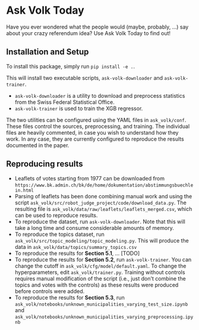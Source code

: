 # Ask Volk Today

Have you ever wondered what the people would (maybe, probably, ...) say
about your crazy referendum idea? Use Ask Volk Today to find out!

## Installation and Setup

To install this package, simply run `pip install -e .`.

This will install two executable scripts, `ask-volk-downloader` and `ask-volk-trainer`.

- `ask-volk-downloader` is a utility to download and preprocess statistics from the Swiss Federal Statistical Office.
- `ask-volk-trainer` is used to train the XGB regressor.

The two utilities can be configured using the YAML files in `ask_volk/conf`. These files control
the sources, preprocessing, and training. The individual files are heavily commented, in case you wish
to understand how they work. In any case, they are currently configured to reproduce the results documented in the paper.

## Reproducing results

- Leaflets of votes starting from 1977 can be downloaded from `https://www.bk.admin.ch/bk/de/home/dokumentation/abstimmungsbuechlein.html`
- Parsing of leaflets has been done combining manual work and using the script `ask_volk/src/robot_judge_project/code/download_data.py`. The resulting file is `ask_volk/data/raw/leaflets/leaflets_merged.csv`, which can be used to reproduce results.
- To reproduce the dataset, run `ask-volk-downloader`. Note that this will take a long time and consume considerable amounts of memory.
- To reproduce the topics dataset, run `ask_volk/src/topic_modeling/topic_modeling.py`. This will produce the data in `ask_volk/data/topics/summary_topics.csv`
- To reproduce the results for **Section 5.1**, ... [TODO]
- To reproduce the results for **Section 5.2**, run `ask-volk-trainer`. You can change the cutoff in `ask_volk/cfg/model/default.yaml`. To change the hyperparameters, edit `ask_volk/trainer.py`.
Training without controls requires manual modification of the script (i.e., just don't combine the topics and votes with the controls) as these results were produced before controls were added.
- To reproduce the results for **Section 5.3**, run `ask_volk/notebooks/unknown_municipalities_varying_test_size.ipynb` and `ask_volk/notebooks/unknown_municipalities_varying_preprocessing.ipynb`
